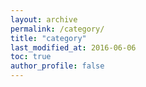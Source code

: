 ```yaml
---
layout: archive
permalink: /category/
title: "category"
last_modified_at: 2016-06-06
toc: true
author_profile: false
---
```


